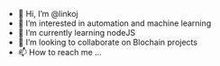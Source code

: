 - 👋 Hi, I’m @linkoj
- 👀 I’m interested in automation and machine learning
- 🌱 I’m currently learning nodeJS
- 💞️ I’m looking to collaborate on Blochain projects
- 📫 How to reach me ...

<!---
linkoj/linkoj is a ✨ special ✨ repository because its `README.md` (this file) appears on your GitHub profile.
You can click the Preview link to take a look at your changes.
--->
